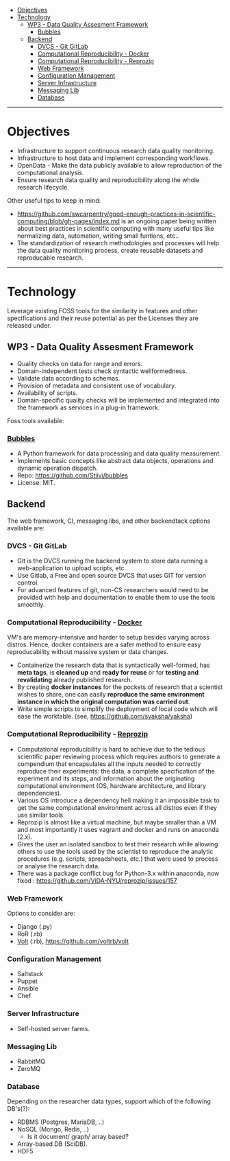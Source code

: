+ [Objectives](#objectives)
+ [Technology](#technology)
   + [WP3 - Data Quality Assesment Framework](#wp3-data-quality-assesment-framework)
        + [Bubbles](#bubbles)
   + [Backend](#backend)
        + [DVCS - Git GitLab](#dvcs-git-gitlab)
        + [Computational Reproducibility - Docker](#computational-reproducibility-docker)
        + [Computational Reproducibility - Reprozip](#computational-reproducibility-reprozip)
        + [Web Framework](#web-framework)
        + [Configuration Management](#configuration-management)
        + [Server Infrastructure](#server-infrastructure)
        + [Messaging Lib](#messaging-lib)
        + [Database](#database)

----

# Objectives
+ Infrastructure to support continuous research data quality monitoring.
+ Infrastructure to host data and implement corresponding workflows.
+ OpenData - Make the data publicly available to allow reproduction of the computational analysis.
+ Ensure research data quality and reproducibility along the whole research lifecycle. 

Other useful tips to keep in mind: 

+ https://github.com/swcarpentry/good-enough-practices-in-scientific-computing/blob/gh-pages/index.md is an ongoing paper being written about best practices in scientific computing with many useful tips like normalizing data, automation, writing small funtions, etc.. 
+ The standardization of research methodologies and processes will help the data quality monitoring process, create reusable datasets and reproducable research.

----

# Technology

Leverage existing FOSS tools for the similarity in features and other specifications and their reuse potential as per the Licenses they are released under.

## WP3 - Data Quality Assesment Framework
+ Quality checks on data for range and errors.
+ Domain-independent tests check syntactic wellformedness.
+ Validate data according to schemas.
+ Provision of metadata and consistent use of vocabulary.
+ Availability of scripts. 
+ Domain-specific quality checks will be implemented and integrated into the framework as services in a plug-in framework. 

Foss tools available: 

### [Bubbles](http://bubbles.databrewery.org/index.html)
+ A Python framework for data processing and data quality measurement.
+ Implements basic concepts like abstract data objects, operations and dynamic operation dispatch. 
+ Repo: https://github.com/Stiivi/bubbles
+ License: MIT.

## Backend

The web framework, CI, messaging libs, and other backendtack options available are:

### DVCS - Git GitLab
+ Git is the DVCS running the backend system to store data running a web-application to upload scripts, etc..
+ Use Gitlab, a Free and open source DVCS that uses GIT for version control.
+ For advanced features of git, non-CS researchers would need to be provided with help and documentation to enable them to use the tools smoothly. 

### Computational Reproducibility - [Docker](https://docker.com)
VM's are memory-intensive and harder to setup besides varying across distros. Hence, docker containers are a safer method to ensure easy reproducability without massive system or data changes.
+ Containerize the research data that is syntactically well-formed, has __meta tags__, is __cleaned up__ and __ready for reuse__ or for __testing and revalidating__ already published research. 
+ By creating __docker instances__ for the pockets of research that a scientist wishes to share, one can easily __reproduce the same environment instance in which the original computation was carried out__.
+ Write simple scripts to simplify the deployment of local code which will ease the worktable. (see, https://github.com/svaksha/yaksha)

### Computational Reproducibility - [Reprozip](https://vida-nyu.github.io/reprozip/)
+ Computational reproducibility is hard to achieve due to the tedious scientific paper reviewing process which requires authors to generate a compendium that encapsulates all the inputs needed to correctly reproduce their experiments: the data, a complete specification of the experiment and its steps, and information about the originating computational environment (OS, hardware architecture, and library dependencies). 
+ Various OS introduce a dependency hell making it an impossible task to get the same computational environment across all distros even if they use similar tools.
+ Reprozip is almost like a virtual machine, but maybe smaller than a VM and most importantly it uses vagrant and docker and runs on anaconda (2.x).
+ Gives the user an isolated sandbox to test their research while allowing others to use the tools used by the scientist to reproduce the analytic procedures (e.g. scripts, spreadsheets, etc.) that were used to process or analyse the research data. 
+ There was a package conflict bug for Python-3.x within anaconda, now fixed : https://github.com/ViDA-NYU/reprozip/issues/157

### Web Framework
Options to consider are:

+ Django (.py)
+ RoR (.rb)
+ [Volt](http://voltframework.com/) (.rb), https://github.com/voltrb/volt

### Configuration Management
+ Saltstack
+ Puppet
+ Ansible
+ Chef

### Server Infrastructure
+ Self-hosted server farms.

### Messaging Lib
+ RabbitMQ
+ ZeroMQ

### Database
Depending on the researcher data types, support which of the following DB's(?): 

+ RDBMS (Postgres, MariaDB, ..)
+ NoSQL (Mongo, Redis, ..) 
   * Is it document/ graph/ array based?
+ Array-based DB (SciDB).
+ HDF5

